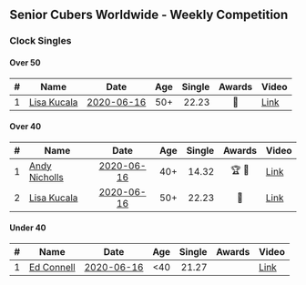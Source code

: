 ## Senior Cubers Worldwide - Weekly Competition
### Clock Singles

#### Over 50

| # | Name | Date | Age | Single | Awards | Video |
| :--: | -- | :--: | :--: | --: | :--: | -- |
| 1 | [Lisa Kucala](../persons/lisa_kucala.md) | [2020-06-16](results/2020-06-16.md) | 50+ | 22.23 | 🥈 | [Link](https://www.facebook.com/events/296087658445428/permalink/300271461360381/) |

#### Over 40

| # | Name | Date | Age | Single | Awards | Video |
| :--: | -- | :--: | :--: | --: | :--: | -- |
| 1 | [Andy Nicholls](../persons/andy_nicholls.md) | [2020-06-16](results/2020-06-16.md) | 40+ | 14.32 | 🏆 🥇 | [Link](https://www.facebook.com/events/296087658445428/permalink/298845524836308/) |
| 2 | [Lisa Kucala](../persons/lisa_kucala.md) | [2020-06-16](results/2020-06-16.md) | 50+ | 22.23 | 🥈 | [Link](https://www.facebook.com/events/296087658445428/permalink/300271461360381/) |

#### Under 40

| # | Name | Date | Age | Single | Awards | Video |
| :--: | -- | :--: | :--: | --: | :--: | -- |
| 1 | [Ed Connell](../persons/ed_connell.md) | [2020-06-16](results/2020-06-16.md) | <40 | 21.27 |  | [Link](https://www.facebook.com/events/296087658445428/permalink/300275488026645/) |


<!-- Global site tag (gtag.js) - Google Analytics -->
<script async src="https://www.googletagmanager.com/gtag/js?id=UA-86348435-3"></script>
<script>window.dataLayer = window.dataLayer || []; function gtag() {dataLayer.push(arguments);} gtag('js', new Date()); gtag('config', 'UA-86348435-3');</script>
